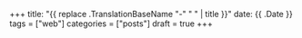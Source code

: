 +++
title: "{{ replace .TranslationBaseName "-" " " | title }}"
date: {{ .Date }}
tags = ["web"]
categories = ["posts"]
draft = true
+++
